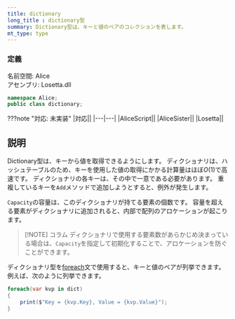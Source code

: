 ```yaml
---
title: dictionary
long_title : dictionary型
summary: Dictionary型は、キーと値のペアのコレクションを表します。
mt_type: type
---
```

### 定義
名前空間: Alice<br/>
アセンブリ: Losetta.dll

```cs title="AliceScript"
namespace Alice;
public class dictionary;
```

???note "対応: 未実装"
    |対応||
    |---|---|
    |AliceScript||
    |AliceSister||
    |Losetta||

## 説明
Dictionary型は、キーから値を取得できるようにします。
ディクショナリは、ハッシュテーブルのため、キーを使用した値の取得にかかる計算量はほぼ$O(1)$で高速です。
ディクショナリの各キーは、その中で一意である必要があります。
重複しているキーを`Add`メソッドで追加しようとすると、例外が発生します。

`Capacity`の容量は、このディクショナリが持てる要素の個数です。
容量を超える要素がディクショナリに追加されると、内部で配列のアロケーションが起こります。

> [!NOTE] コラム
> ディクショナリで使用する要素数があらかじめ決まっている場合は、`Capacity`を指定して初期化することで、アロケーションを防ぐことができます。

ディクショナリ型を[foreach](../alice/foreach.md)文で使用すると、キーと値のペアが列挙できます。
例えば、次のように列挙できます。

```cs title="AliceScript"
foreach(var kvp in dict)
{
    print($"Key = {kvp.Key}, Value = {kvp.Value}");
}
```
